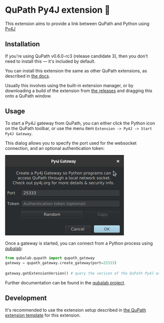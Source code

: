 # QuPath Py4J extension 🐍

This extension aims to provide a link between QuPath and Python using [Py4J](https://www.py4j.org/)

## Installation

If you're using QuPath v0.6.0-rc3 (release candidate 3), then you don't need to install this — it's included by default.

You can install this extension the same as other QuPath extensions,
as described in [the docs](https://qupath.readthedocs.io/en/latest/docs/intro/extensions.html#installing-extensions).

Usually this involves using the built-in extension manager, or by downloading
a build of the extension from [the releases](https://github.com/qupath/qupath-extension-py4j/releases)
and dragging this onto a QuPath window.

## Usage

To start a Py4J gateway from QuPath, you can either click the Python icon on
the QuPath toolbar, or use the menu item
`Extension -> Py4J -> Start Py4J Gateway`.

This dialog allows you to specify the port used for the websocket connection,
and an optional authentication token:

![A dialog box for the QuPath Py4J extension. A brief description of the purpose of a gateway, followed by "Port" and "Token" text fields followed by "Random" and "Copy" buttons, with "Cancel" and "OK" buttons at the bottom of the dialog.](gateway-options.png)

Once a gateway is started, you can connect from a Python process using
[qubalab](https://github.com/qupath/qubalab/):

```python
from qubalab.qupath import qupath_gateway
gateway = qupath_gateway.create_gateway(port=25333)

gateway.getExtensionVersion() # query the verison of the QuPath Py4J extension
```

Further documentation can be found in the [qubalab project](https://github.com/qupath/qubalab/).

## Development

It's recommended to use the extension setup described in
[the QuPath extension template](https://github.com/qupath/qupath-extension-template?tab=readme-ov-file#set-up-in-an-ide-optional)
for this extension.

